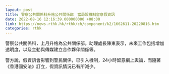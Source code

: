 ```yaml
---
layout: post
title: 警察公共關係科升格公共關係部　當局設機制留意假資訊
date: 2022-08-16 12:16:39.000000000 +08:00
link: https://news.rthk.hk/rthk/ch/component/k2/1662611-20220816.htm
categories: rthk
---
```


警察公共關係科，上月升格為公共關係部。助理處長陳東表示，未來工作包括增加透明度，以及主動與傳媒建立合作夥伴關係等。

警方說，假資訊會影響到警民關係，已引入機制，24小時留意網上輿論，而隨著《香港國安法》訂立，假資訊情況已有所減少。
